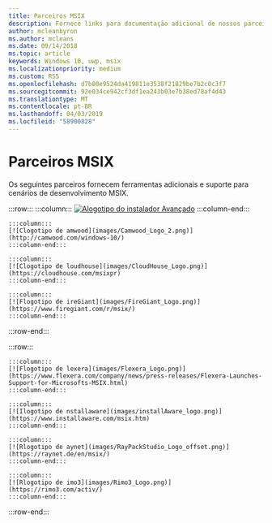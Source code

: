 ```yaml
---
title: Parceiros MSIX
description: Fornece links para documentação adicional de nossos parceiros confiáveis sobre suporte e ferramentas de MSIX.
author: mcleanbyron
ms.author: mcleans
ms.date: 09/14/2018
ms.topic: article
keywords: Windows 10, uwp, msix
ms.localizationpriority: medium
ms.custom: RS5
ms.openlocfilehash: d7b80e9524da419811e3538f21829be7b2c0c3f7
ms.sourcegitcommit: 92e034ce942cf3df1ea243b03e7b38ed78af4d43
ms.translationtype: MT
ms.contentlocale: pt-BR
ms.lasthandoff: 04/03/2019
ms.locfileid: "58900828"
---
```

# <a name="msix-partners"></a>Parceiros MSIX

Os seguintes parceiros fornecem ferramentas adicionais e suporte para cenários de desenvolvimento MSIX.

:::row:::
    :::column:::
    [![Alogotipo do instalador Avançado](images/AdvancedInstaller_Logo.png)](https://www.advancedinstaller.com/desktop-bridge)
    :::column-end:::

    :::column:::
    [![Clogotipo de amwood](images/Camwood_Logo_2.png)](http://camwood.com/windows-10/)
    :::column-end:::

<!--
    :::column:::
     [![Apptimized logo](images/Apptimized_Logo.png)](https://www.apptimized.com/solutions/)  
    :::column-end:::
-->
    :::column:::
    [![Clogotipo de loudhouse](images/CloudHouse_Logo.png)](https://cloudhouse.com/msixpr)     
    :::column-end:::
<!--
    :::column:::
    [![Emco logo](images/EMCO_Software_Logo.png)](https://emcosoftware.com/msi-package-builder)
    :::column-end:::
-->

    :::column:::
    [![Flogotipo de ireGiant](images/FireGiant_Logo.png)](https://www.firegiant.com/r/msix/)     
    :::column-end:::

:::row-end:::

:::row:::

    :::column:::
    [![Flogotipo de lexera](images/Flexera_Logo.png)](https://www.flexera.com/company/news/press-releases/Flexera-Launches-Support-for-Microsofts-MSIX.html)    
    :::column-end:::

    :::column:::
    [![Ilogotipo de nstallaware](images/installAware_logo.png)](https://www.installaware.com/msix.htm)     
    :::column-end:::

    :::column:::
    [![Rlogotipo de aynet](images/RayPackStudio_Logo_offset.png)](https://raynet.de/en/msix/)
    :::column-end:::

    :::column:::
    [![Rlogotipo de imo3](images/Rimo3_Logo.png)](https://rimo3.com/activ/)
    :::column-end:::

:::row-end:::
